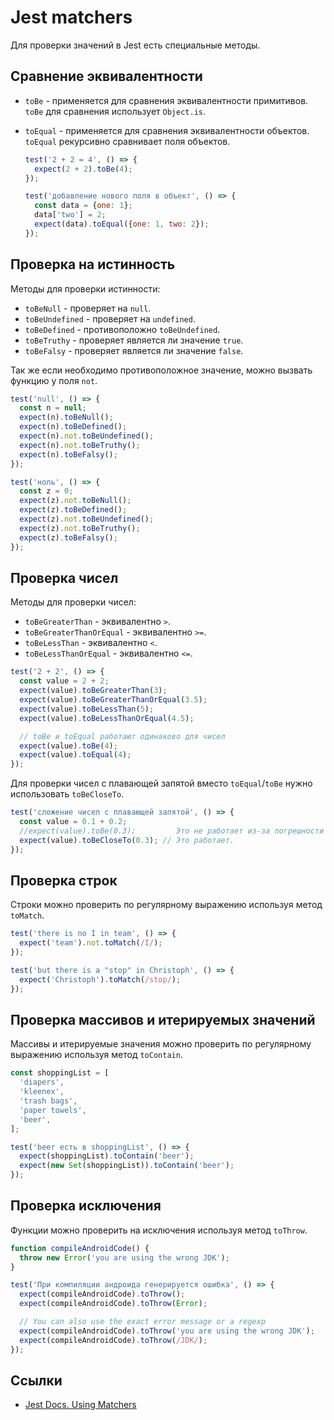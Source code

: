 # Jest matchers

Для проверки значений в Jest есть специальные методы.

## Сравнение эквивалентности

- `toBe` - применяется для сравнения эквивалентности примитивов. `toBe` для сравнения использует `Object.is`.
- `toEqual` - применяется для сравнения эквивалентности объектов. `toEqual` рекурсивно сравнивает поля объектов.

  ```js
  test('2 + 2 = 4', () => {
    expect(2 + 2).toBe(4);
  });

  test('добавление нового поля в объект', () => {
    const data = {one: 1};
    data['two'] = 2;
    expect(data).toEqual({one: 1, two: 2});
  });
  ```

## Проверка на истинность

Методы для проверки истинности:

- `toBeNull` - проверяет на `null`.
- `toBeUndefined` - проверяет на `undefined`.
- `toBeDefined` - противоположно `toBeUndefined`.
- `toBeTruthy` - проверяет является ли значение `true`.
- `toBeFalsy` - проверяет является ли значение `false`.

Так же если необходимо противоположное значение, можно вызвать функцию у поля `not`.

```js
test('null', () => {
  const n = null;
  expect(n).toBeNull();
  expect(n).toBeDefined();
  expect(n).not.toBeUndefined();
  expect(n).not.toBeTruthy();
  expect(n).toBeFalsy();
});
```

```js
test('ноль', () => {
  const z = 0;
  expect(z).not.toBeNull();
  expect(z).toBeDefined();
  expect(z).not.toBeUndefined();
  expect(z).not.toBeTruthy();
  expect(z).toBeFalsy();
});
```

## Проверка чисел

Методы для проверки чисел:

- `toBeGreaterThan` - эквивалентно `>`.
- `toBeGreaterThanOrEqual` - эквивалентно `>=`.
- `toBeLessThan` - эквивалентно `<`.
- `toBeLessThanOrEqual` - эквивалентно `<=`.

```js
test('2 + 2', () => {
  const value = 2 + 2;
  expect(value).toBeGreaterThan(3);
  expect(value).toBeGreaterThanOrEqual(3.5);
  expect(value).toBeLessThan(5);
  expect(value).toBeLessThanOrEqual(4.5);

  // toBe и toEqual работают одинаково для чисел
  expect(value).toBe(4);
  expect(value).toEqual(4);
});
```

Для проверки чисел с плавающей запятой  вместо `toEqual`/`toBe` нужно использовать `toBeCloseTo`.

```js
test('сложение чисел с плавающей запятой', () => {
  const value = 0.1 + 0.2;
  //expect(value).toBe(0.3);         Это не работает из-за погрешности округления
  expect(value).toBeCloseTo(0.3); // Это работает.
});
```

## Проверка строк

Строки можно проверить по регулярному выражению используя метод `toMatch`.

```js
test('there is no I in team', () => {
  expect('team').not.toMatch(/I/);
});

test('but there is a "stop" in Christoph', () => {
  expect('Christoph').toMatch(/stop/);
});
```

## Проверка массивов и итерируемых значений

Массивы и итерируемые значения можно проверить по регулярному выражению используя метод `toContain`.

```js
const shoppingList = [
  'diapers',
  'kleenex',
  'trash bags',
  'paper towels',
  'beer',
];

test('beer есть в shoppingList', () => {
  expect(shoppingList).toContain('beer');
  expect(new Set(shoppingList)).toContain('beer');
});
```

## Проверка исключения

Функции можно проверить на исключения используя метод `toThrow`.

```js
function compileAndroidCode() {
  throw new Error('you are using the wrong JDK');
}

test('При компиляции андроида генерируется ошибка', () => {
  expect(compileAndroidCode).toThrow();
  expect(compileAndroidCode).toThrow(Error);

  // You can also use the exact error message or a regexp
  expect(compileAndroidCode).toThrow('you are using the wrong JDK');
  expect(compileAndroidCode).toThrow(/JDK/);
});
```

## Ссылки

- [Jest Docs. Using Matchers](https://jestjs.io/docs/en/using-matchers)
